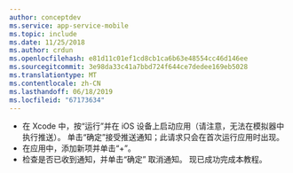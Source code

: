 ```yaml
---
author: conceptdev
ms.service: app-service-mobile
ms.topic: include
ms.date: 11/25/2018
ms.author: crdun
ms.openlocfilehash: e81d11c01ef1cd8cb1ca6b63e48554cc46d146ee
ms.sourcegitcommit: 3e98da33c41a7bbd724f644ce7dedee169eb5028
ms.translationtype: MT
ms.contentlocale: zh-CN
ms.lasthandoff: 06/18/2019
ms.locfileid: "67173634"
---
```

* 在 Xcode 中，按“运行”并在 iOS 设备上启动应用（请注意，无法在模拟器中执行推送）。  单击“确定”接受推送通知；此请求只会在首次运行应用时出现。 
* 在应用中，添加新项并单击“+”。 
* 检查是否已收到通知，并单击“确定”  取消通知。 现已成功完成本教程。

